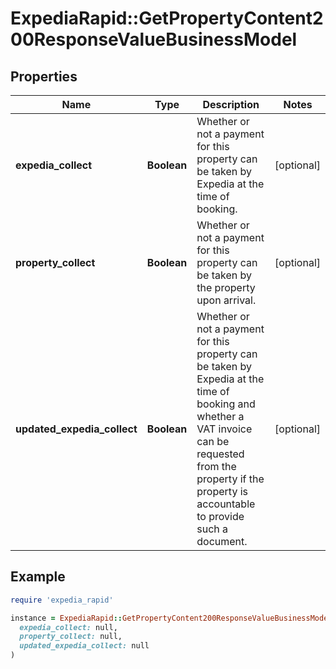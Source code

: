 # ExpediaRapid::GetPropertyContent200ResponseValueBusinessModel

## Properties

| Name | Type | Description | Notes |
| ---- | ---- | ----------- | ----- |
| **expedia_collect** | **Boolean** | Whether or not a payment for this property can be taken by Expedia at the time of booking. | [optional] |
| **property_collect** | **Boolean** | Whether or not a payment for this property can be taken by the property upon arrival. | [optional] |
| **updated_expedia_collect** | **Boolean** | Whether or not a payment for this property can be taken by Expedia at the time of booking and whether a VAT invoice can be requested from the property if the property is accountable to provide such a document. | [optional] |

## Example

```ruby
require 'expedia_rapid'

instance = ExpediaRapid::GetPropertyContent200ResponseValueBusinessModel.new(
  expedia_collect: null,
  property_collect: null,
  updated_expedia_collect: null
)
```

